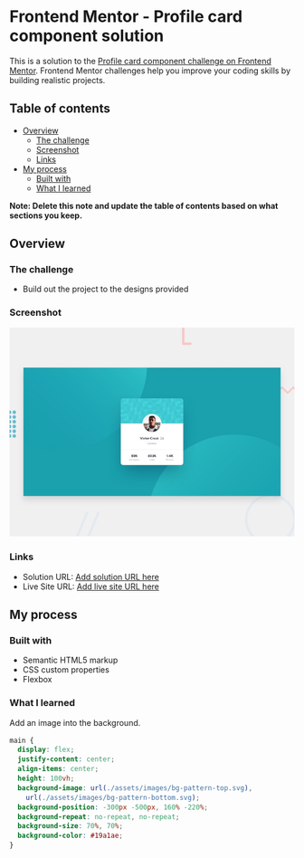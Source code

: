# Frontend Mentor - Profile card component solution

This is a solution to the [Profile card component challenge on Frontend Mentor](https://www.frontendmentor.io/challenges/profile-card-component-cfArpWshJ). Frontend Mentor challenges help you improve your coding skills by building realistic projects.

## Table of contents

- [Overview](#overview)
  - [The challenge](#the-challenge)
  - [Screenshot](#screenshot)
  - [Links](#links)
- [My process](#my-process)
  - [Built with](#built-with)
  - [What I learned](#what-i-learned)

**Note: Delete this note and update the table of contents based on what sections you keep.**

## Overview

### The challenge

- Build out the project to the designs provided

### Screenshot

![screenshot](./assets/images/desktop-preview.jpg)

### Links

- Solution URL: [Add solution URL here](https://your-solution-url.com)
- Live Site URL: [Add live site URL here](https://your-live-site-url.com)

## My process

### Built with

- Semantic HTML5 markup
- CSS custom properties
- Flexbox

### What I learned

Add an image into the background.

```css
main {
  display: flex;
  justify-content: center;
  align-items: center;
  height: 100vh;
  background-image: url(./assets/images/bg-pattern-top.svg),
    url(./assets/images/bg-pattern-bottom.svg);
  background-position: -300px -500px, 160% -220%;
  background-repeat: no-repeat, no-repeat;
  background-size: 70%, 70%;
  background-color: #19a1ae;
}
```
